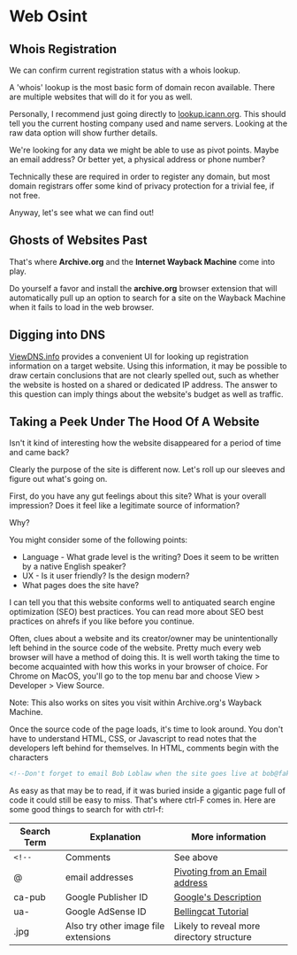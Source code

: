 # Web Osint

## Whois Registration

We can confirm current registration status with a whois lookup.

A 'whois' lookup is the most basic form of domain recon available.
There are multiple websites that will do it for you as well.

Personally, I recommend just going directly to [lookup.icann.org](https://lookup.icann.org).
This should tell you the current hosting company used and name servers.
Looking at the raw data option will show further details.

We're looking for any data we might be able to use as pivot points.
Maybe an email address? Or better yet, a physical address or phone number?

Technically these are required in order to register any domain,
but most domain registrars offer some kind of privacy protection for a trivial fee,
if not free.

Anyway, let's see what we can find out!

## Ghosts of Websites Past

That's where **Archive.org** and the **Internet Wayback Machine** come into play.

Do yourself a favor and install the **archive.org** browser extension that will
automatically pull up an option to search for a site on the Wayback Machine when
it fails to load in the web browser.

## Digging into DNS

[ViewDNS.info](https://viewdns.info/)
provides a convenient UI for looking up registration information on a target website.
Using this information,
it may be possible to draw certain conclusions that are not clearly spelled out,
such as whether the website is hosted on a shared or dedicated IP address.
The answer to this question can imply things about the website's budget as
well as traffic.

## Taking a Peek Under The Hood Of A Website

Isn't it kind of interesting how the website disappeared for a period of time
and came back?

Clearly the purpose of the site is different now.
Let's roll up our sleeves and figure out what's going on.

First, do you have any gut feelings about this site? What is your overall impression?
Does it feel like a legitimate source of information?

Why?

You might consider some of the following points:

- Language - What grade level is the writing?
Does it seem to be written by a native English speaker?
- UX - Is it user friendly? Is the design modern?
- What pages does the site have?

I can tell you that this website conforms well to antiquated search engine
optimization (SEO) best practices.
You can read more about SEO best practices on ahrefs if you like before you continue.

Often, clues about a website and its creator/owner may be unintentionally left
behind in the source code of the website.
Pretty much every web browser will have a method of doing this.
It is well worth taking the time to become acquainted with how this works in
your browser of choice.
For Chrome on MacOS, you'll go to the top menu bar and choose
View > Developer > View Source.

Note: This also works on sites you visit within Archive.org's Wayback Machine.

Once the source code of the page loads, it's time to look around.
You don't have to understand HTML, CSS, or Javascript to read notes that the
developers left behind for themselves.
In HTML, comments begin with the characters

```html
<!--Don't forget to email Bob Loblaw when the site goes live at bob@fakeemail.com-->
```

As easy as that may be to read,
if it was buried inside a gigantic page full of code it could still be easy to miss.
That's where ctrl-F comes in. Here are some good things to search for with ctrl-f:

|Search Term|  Explanation| More information
|---|---|---
|`<!--`|Comments|See above
|@|email addresses|[Pivoting from an Email address](https://nixintel.info/osint/12-osint-resources-for-e-mail-addresses/)
|ca-pub|Google Publisher ID|[Google's Description](https://support.google.com/adsense/answer/105516?hl=en)
|ua-|Google AdSense ID|[Bellingcat Tutorial](https://www.bellingcat.com/resources/how-tos/2015/07/23/unveiling-hidden-connections-with-google-analytics-ids/)
|.jpg|Also try other image file extensions|Likely to reveal more directory structure

```json
```
